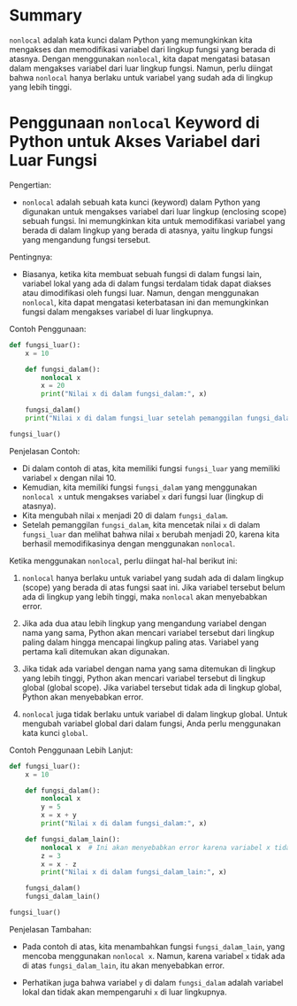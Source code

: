 # Summary

`nonlocal` adalah kata kunci dalam Python yang memungkinkan kita mengakses dan memodifikasi variabel dari lingkup fungsi yang berada di atasnya. Dengan menggunakan `nonlocal`, kita dapat mengatasi batasan dalam mengakses variabel dari luar lingkup fungsi. Namun, perlu diingat bahwa `nonlocal` hanya berlaku untuk variabel yang sudah ada di lingkup yang lebih tinggi.

# Penggunaan `nonlocal` Keyword di Python untuk Akses Variabel dari Luar Fungsi

Pengertian:
- `nonlocal` adalah sebuah kata kunci (keyword) dalam Python yang digunakan untuk mengakses variabel dari luar lingkup (enclosing scope) sebuah fungsi. Ini memungkinkan kita untuk memodifikasi variabel yang berada di dalam lingkup yang berada di atasnya, yaitu lingkup fungsi yang mengandung fungsi tersebut.

Pentingnya:
- Biasanya, ketika kita membuat sebuah fungsi di dalam fungsi lain, variabel lokal yang ada di dalam fungsi terdalam tidak dapat diakses atau dimodifikasi oleh fungsi luar. Namun, dengan menggunakan `nonlocal`, kita dapat mengatasi keterbatasan ini dan memungkinkan fungsi dalam mengakses variabel di luar lingkupnya.

Contoh Penggunaan:
```python
def fungsi_luar():
    x = 10

    def fungsi_dalam():
        nonlocal x
        x = 20
        print("Nilai x di dalam fungsi_dalam:", x)

    fungsi_dalam()
    print("Nilai x di dalam fungsi_luar setelah pemanggilan fungsi_dalam:", x)

fungsi_luar()
```

Penjelasan Contoh:
- Di dalam contoh di atas, kita memiliki fungsi `fungsi_luar` yang memiliki variabel `x` dengan nilai 10.
- Kemudian, kita memiliki fungsi `fungsi_dalam` yang menggunakan `nonlocal x` untuk mengakses variabel `x` dari fungsi luar (lingkup di atasnya).
- Kita mengubah nilai `x` menjadi 20 di dalam `fungsi_dalam`.
- Setelah pemanggilan `fungsi_dalam`, kita mencetak nilai `x` di dalam `fungsi_luar` dan melihat bahwa nilai `x` berubah menjadi 20, karena kita berhasil memodifikasinya dengan menggunakan `nonlocal`.

Ketika menggunakan `nonlocal`, perlu diingat hal-hal berikut ini:

1. `nonlocal` hanya berlaku untuk variabel yang sudah ada di dalam lingkup (scope) yang berada di atas fungsi saat ini. Jika variabel tersebut belum ada di lingkup yang lebih tinggi, maka `nonlocal` akan menyebabkan error.

2. Jika ada dua atau lebih lingkup yang mengandung variabel dengan nama yang sama, Python akan mencari variabel tersebut dari lingkup paling dalam hingga mencapai lingkup paling atas. Variabel yang pertama kali ditemukan akan digunakan.

3. Jika tidak ada variabel dengan nama yang sama ditemukan di lingkup yang lebih tinggi, Python akan mencari variabel tersebut di lingkup global (global scope). Jika variabel tersebut tidak ada di lingkup global, Python akan menyebabkan error.

4. `nonlocal` juga tidak berlaku untuk variabel di dalam lingkup global. Untuk mengubah variabel global dari dalam fungsi, Anda perlu menggunakan kata kunci `global`.

Contoh Penggunaan Lebih Lanjut:
```python
def fungsi_luar():
    x = 10

    def fungsi_dalam():
        nonlocal x
        y = 5
        x = x + y
        print("Nilai x di dalam fungsi_dalam:", x)

    def fungsi_dalam_lain():
        nonlocal x  # Ini akan menyebabkan error karena variabel x tidak ada di atas fungsi_dalam_lain
        z = 3
        x = x - z
        print("Nilai x di dalam fungsi_dalam_lain:", x)

    fungsi_dalam()
    fungsi_dalam_lain()

fungsi_luar()
```

Penjelasan Tambahan:
- Pada contoh di atas, kita menambahkan fungsi `fungsi_dalam_lain`, yang mencoba menggunakan `nonlocal x`. Namun, karena variabel `x` tidak ada di atas `fungsi_dalam_lain`, itu akan menyebabkan error.

- Perhatikan juga bahwa variabel `y` di dalam `fungsi_dalam` adalah variabel lokal dan tidak akan mempengaruhi `x` di luar lingkupnya.
